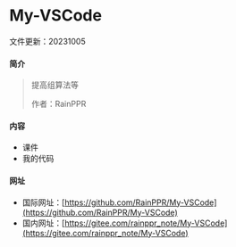 # My-VSCode

文件更新：20231005

#### 简介

> 提高组算法等
>
> 作者：RainPPR

#### 内容

* 课件
* 我的代码

#### 网址

* 国际网址：[https://github.com/RainPPR/My-VSCode](https://github.com/RainPPR/My-VSCode)
* 国内网址：[https://gitee.com/rainppr_note/My-VSCode](https://gitee.com/rainppr_note/My-VSCode)
